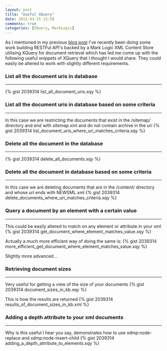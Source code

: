 ```yaml
---
layout: post
title: "Useful XQuery"
date: 2012-03-15 13:58
comments: true
categories: [XQuery, MarkLogic]
---
```


As I mentioned in my previous [blog post](http://joncook.github.com/blog/2012/02/12/evaluating-mark-logic-xquery-performance/) I've recently been doing some work building RESTFul API's backed by a Mark Logic XML Content Store utilising XQuery for document retrieval which has led me come up with the following useful snippets of XQuery that I thought I would share. They could easily be altered to work with slightly different requirements.

### List all the document uris in database
--------------
{% gist 2039314 list_all_document_uris.xqy %}

### List all the document uris in database based on some criteria
--------------
In this case we are restricting the documents that exist in the /sitemap/ directory and end with sitemap.xml and do not contain archive in the uri
{% gist 2039314 list_document_uris_where_uri_matches_criteria.xqy %}

### Delete all the document in the database
--------------
{% gist 2039314 delete_all_documents.xqy %}

### Delete all the document in database based on some criteria
--------------
In this case we are deleting documents that are in the /content/ directory and whose uri ends with NEWSML.xml
{% gist 2039314 delete_documents_where_uri_matches_criteria.xqy %}

### Query a document by an element with a certain value
--------------
This could be easily altered to match on any element or attribute in your xml
{% gist 2039314 get_document_where_element_matches_value.xqy %}

Actually a much more efficient way of doing the same is:
{% gist 2039314 more_efficient_get_document_where_element_matches_value.xqy %}
<!-- more -->

Slightly more advanced...

### Retrieving document sizes
--------------
Very useful for getting a view of the size of your documents
{% gist 2039314 document_sizes_in_kb.xqy %}

This is how the results are returned
{% gist 2039314 results_of_document_sizes_in_kb.xml %}

### Adding a depth attribute to your xml documents
--------------
Why is this useful I hear you say, demonstrates how to use xdmp:node-replace and xdmp:node-insert-child
{% gist 2039314 adding_a_depth_attribute_to_elements.xqy %}